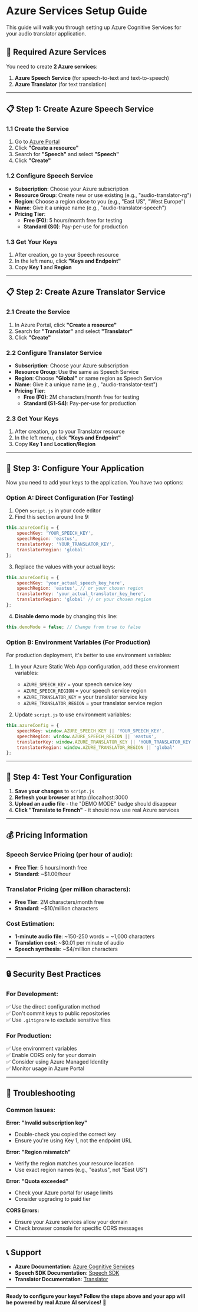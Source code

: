 # Azure Services Setup Guide

This guide will walk you through setting up Azure Cognitive Services for your audio translator application.

## 🔧 Required Azure Services

You need to create **2 Azure services**:
1. **Azure Speech Service** (for speech-to-text and text-to-speech)
2. **Azure Translator** (for text translation)

---

## 📋 Step 1: Create Azure Speech Service

### 1.1 Create the Service
1. Go to [Azure Portal](https://portal.azure.com)
2. Click **"Create a resource"**
3. Search for **"Speech"** and select **"Speech"**
4. Click **"Create"**

### 1.2 Configure Speech Service
- **Subscription**: Choose your Azure subscription
- **Resource Group**: Create new or use existing (e.g., "audio-translator-rg")
- **Region**: Choose a region close to you (e.g., "East US", "West Europe")
- **Name**: Give it a unique name (e.g., "audio-translator-speech")
- **Pricing Tier**: 
  - **Free (F0)**: 5 hours/month free for testing
  - **Standard (S0)**: Pay-per-use for production

### 1.3 Get Your Keys
1. After creation, go to your Speech resource
2. In the left menu, click **"Keys and Endpoint"**
3. Copy **Key 1** and **Region**

---

## 📋 Step 2: Create Azure Translator Service

### 2.1 Create the Service
1. In Azure Portal, click **"Create a resource"**
2. Search for **"Translator"** and select **"Translator"**
3. Click **"Create"**

### 2.2 Configure Translator Service
- **Subscription**: Choose your Azure subscription
- **Resource Group**: Use the same as Speech Service
- **Region**: Choose **"Global"** or same region as Speech Service
- **Name**: Give it a unique name (e.g., "audio-translator-text")
- **Pricing Tier**:
  - **Free (F0)**: 2M characters/month free for testing
  - **Standard (S1-S4)**: Pay-per-use for production

### 2.3 Get Your Keys
1. After creation, go to your Translator resource
2. In the left menu, click **"Keys and Endpoint"**
3. Copy **Key 1** and **Location/Region**

---

## 🔑 Step 3: Configure Your Application

Now you need to add your keys to the application. You have two options:

### Option A: Direct Configuration (For Testing)

1. Open `script.js` in your code editor
2. Find this section around line 9:

```javascript
this.azureConfig = {
    speechKey: 'YOUR_SPEECH_KEY',
    speechRegion: 'eastus',
    translatorKey: 'YOUR_TRANSLATOR_KEY',
    translatorRegion: 'global'
};
```

3. Replace the values with your actual keys:

```javascript
this.azureConfig = {
    speechKey: 'your_actual_speech_key_here',
    speechRegion: 'eastus', // or your chosen region
    translatorKey: 'your_actual_translator_key_here',
    translatorRegion: 'global' // or your chosen region
};
```

4. **Disable demo mode** by changing this line:
```javascript
this.demoMode = false; // Change from true to false
```

### Option B: Environment Variables (For Production)

For production deployment, it's better to use environment variables:

1. In your Azure Static Web App configuration, add these environment variables:
   - `AZURE_SPEECH_KEY` = your speech service key
   - `AZURE_SPEECH_REGION` = your speech service region
   - `AZURE_TRANSLATOR_KEY` = your translator service key
   - `AZURE_TRANSLATOR_REGION` = your translator service region

2. Update `script.js` to use environment variables:
```javascript
this.azureConfig = {
    speechKey: window.AZURE_SPEECH_KEY || 'YOUR_SPEECH_KEY',
    speechRegion: window.AZURE_SPEECH_REGION || 'eastus',
    translatorKey: window.AZURE_TRANSLATOR_KEY || 'YOUR_TRANSLATOR_KEY',
    translatorRegion: window.AZURE_TRANSLATOR_REGION || 'global'
};
```

---

## 🧪 Step 4: Test Your Configuration

1. **Save your changes** to `script.js`
2. **Refresh your browser** at http://localhost:3000
3. **Upload an audio file** - the "DEMO MODE" badge should disappear
4. **Click "Translate to French"** - it should now use real Azure services

---

## 💰 Pricing Information

### Speech Service Pricing (per hour of audio):
- **Free Tier**: 5 hours/month free
- **Standard**: ~$1.00/hour

### Translator Pricing (per million characters):
- **Free Tier**: 2M characters/month free
- **Standard**: ~$10/million characters

### Cost Estimation:
- **1-minute audio file**: ~150-250 words = ~1,000 characters
- **Translation cost**: ~$0.01 per minute of audio
- **Speech synthesis**: ~$4/million characters

---

## 🔒 Security Best Practices

### For Development:
✅ Use the direct configuration method  
✅ Don't commit keys to public repositories  
✅ Use `.gitignore` to exclude sensitive files

### For Production:
✅ Use environment variables  
✅ Enable CORS only for your domain  
✅ Consider using Azure Managed Identity  
✅ Monitor usage in Azure Portal

---

## 🚨 Troubleshooting

### Common Issues:

**Error: "Invalid subscription key"**
- Double-check you copied the correct key
- Ensure you're using Key 1, not the endpoint URL

**Error: "Region mismatch"**
- Verify the region matches your resource location
- Use exact region names (e.g., "eastus", not "East US")

**Error: "Quota exceeded"**
- Check your Azure portal for usage limits
- Consider upgrading to paid tier

**CORS Errors:**
- Ensure your Azure services allow your domain
- Check browser console for specific CORS messages

---

## 📞 Support

- **Azure Documentation**: [Azure Cognitive Services](https://docs.microsoft.com/azure/cognitive-services/)
- **Speech SDK Documentation**: [Speech SDK](https://docs.microsoft.com/azure/cognitive-services/speech-service/)
- **Translator Documentation**: [Translator](https://docs.microsoft.com/azure/cognitive-services/translator/)

---

**Ready to configure your keys? Follow the steps above and your app will be powered by real Azure AI services!** 🚀
